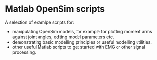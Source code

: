 # Matlab OpenSim scripts

A selection of examlpe scripts for:

- manipulating OpenSim models, for example for plotting moment arms against joint angles, editing model parameters etc. 
- demonstrating basic modelling principles or useful modelling utilities.
- other useful Matlab scripts to get started with EMG or other signal processing.
